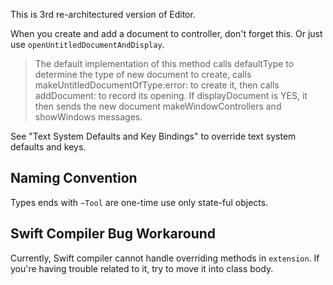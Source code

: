
This is 3rd re-architectured version of Editor.

When you create and add a document to controller, don't forget this.
Or just use `openUntitledDocumentAndDisplay`.

>	The default implementation of this method calls defaultType to determine the type of new document to create, 
> 	calls makeUntitledDocumentOfType:error: to create it, then calls addDocument: to record its opening. If 
>	displayDocument is YES, it then sends the new document makeWindowControllers and showWindows messages.




See "Text System Defaults and Key Bindings" to override text system defaults and keys.



Naming Convention
-----------------
Types ends with `~Tool` are one-time use only state-ful objects.




Swift Compiler Bug Workaround
-----------------------------
Currently, Swift compiler cannot handle overriding methods in `extension`. 
If you're having trouble related to it, try to move it into class body.


















